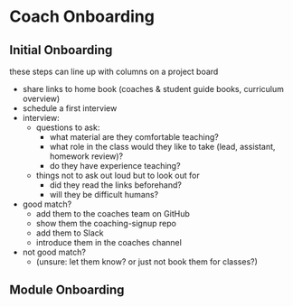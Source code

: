 # Coach Onboarding

## Initial Onboarding

these steps can line up with columns on a project board

- share links to home book \(coaches & student guide books, curriculum overview\)
- schedule a first interview
- interview:
  - questions to ask:
    - what material are they comfortable teaching?
    - what role in the class would they like to take \(lead, assistant, homework review\)?
    - do they have experience teaching?
  - things not to ask out loud but to look out for
    - did they read the links beforehand?
    - will they be difficult humans?
- good match?
  - add them to the coaches team on GitHub
  - show them the coaching-signup repo
  - add them to Slack
  - introduce them in the coaches channel
- not good match?
  - \(unsure: let them know? or just not book them for classes?\)

## Module Onboarding
